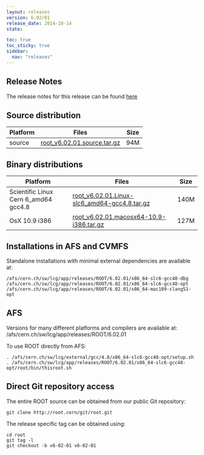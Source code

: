 ```yaml
---
layout: releases
version: 6.02/01
release_date: 2014-10-14
state:

toc: true
toc_sticky: true
sidebar:
  nav: "releases"
---
```



## Release Notes

The release notes for this release can be found [here](https://root.cern/root-version-v6-02-00-patch-release-notes)

## Source distribution

| Platform       | Files | Size |
|-----------|-------|-----|
| source | [root_v6.02.01.source.tar.gz](https://root.cern/download/root_v6.02.01.source.tar.gz) |  94M |


## Binary distributions

| Platform       | Files | Size |
|-----------|-------|-----|
| Scientific Linux Cern 6_amd64 gcc4.8 | [root_v6.02.01.Linux-slc6_amd64-gcc4.8.tar.gz](https://root.cern/download/root_v6.02.01.Linux-slc6_amd64-gcc4.8.tar.gz) | 140M |
| OsX 10.9 i386 | [root_v6.02.01.macosx64-10.9-i386.tar.gz](https://root.cern/download/root_v6.02.01.macosx64-10.9-i386.tar.gz) | 127M |



## Installations in AFS and CVMFS
Standalone installations with minimal external dependencies are available at:
~~~
/afs/cern.ch/sw/lcg/app/releases/ROOT/6.02.01/x86_64-slc6-gcc48-dbg
/afs/cern.ch/sw/lcg/app/releases/ROOT/6.02.01/x86_64-slc6-gcc48-opt
/afs/cern.ch/sw/lcg/app/releases/ROOT/6.02.01/x86_64-mac109-clang51-opt
~~~

## AFS
Versions for many different platforms and compilers are available at:
/afs/cern.ch/sw/lcg/app/releases/ROOT/6.02.01

To use ROOT directly from AFS:
~~~
. /afs/cern.ch/sw/lcg/external/gcc/4.8/x86_64-slc6-gcc48-opt/setup.sh
. /afs/cern.ch/sw/lcg/app/releases/ROOT/6.02.01/x86_64-slc6-gcc48-opt/root/bin/thisroot.sh
~~~

## Direct Git repository access
The entire ROOT source can be obtained from our public Git repository:

~~~
git clone http://root.cern/git/root.git
~~~
The release specific tag can be obtained using:
~~~
cd root
git tag -l
git checkout -b v6-02-01 v6-02-01
~~~
